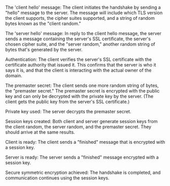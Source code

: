 

The 'client hello' message: The client initiates the handshake by sending a "hello" message to the server. The message will include which TLS version the client supports, the cipher suites supported, and a string of random bytes known as the "client random."

The 'server hello' message: In reply to the client hello message, the server sends a message containing the server's SSL certificate, the server's chosen cipher suite, and the "server random," another random string of bytes that's generated by the server.

Authentication: The client verifies the server's SSL certificate with the certificate authority that issued it. This confirms that the server is who it says it is, and that the client is interacting with the actual owner of the domain.

The premaster secret: The client sends one more random string of bytes, the "premaster secret." The premaster secret is encrypted with the public key and can only be decrypted with the private key by the server. (The client gets the public key from the server's SSL certificate.)

Private key used: The server decrypts the premaster secret.

Session keys created: Both client and server generate session keys from the client random, the server random, and the premaster secret. They should arrive at the same results.

Client is ready: The client sends a "finished" message that is encrypted with a session key.

Server is ready: The server sends a "finished" message encrypted with a session key.

Secure symmetric encryption achieved: The handshake is completed, and communication continues using the session keys.
